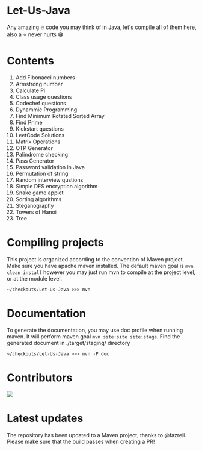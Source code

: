 # Let-Us-Java
Any amazing :fire: code you may think of in Java, let's compile all of them here, also a :star: never hurts :grin:


# Contents
1. Add Fibonacci numbers
2. Armstrong number
3. Calculate Pi
4. Class usage questions
5. Codechef questions
6. Dynammic Programming
7. Find Minimum Rotated Sorted Array
8. Find Prime
9. Kickstart questions
10. LeetCode Solutions
11. Matrix Operations
12. OTP Generator
13. Palindrome checking
14. Pass Generator
15. Password validation in Java
16. Permutation of string
17. Random interview qustions
18. Simple DES encryption algorithm
19. Snake game applet
20. Sorting algorithms
21. Steganography
22. Towers of Hanoi
23. Tree

# Compiling projects
This project is organized according to the convention of Maven project.
Make sure you have apache maven installed.
The default maven goal is `mvn clean install` however you may just run mvn to compile at the project level, or at the module level.

```shell
~/checkouts/Let-Us-Java >>> mvn
```

# Documentation
To generate the documentation, you may use doc profile when running maven. It will perform maven goal `mvn site:site site:stage`. Find the generated document in ./target/staging/ directory

```shell
~/checkouts/Let-Us-Java >>> mvn -P doc
```

# Contributors
[![](https://sourcerer.io/fame/Pradyuman7/CodeNerve/Let-Us-Java/images/0)](https://sourcerer.io/fame/Pradyuman7/CodeNerve/Let-Us-Java/links/0)

# Latest updates
The repository has been updated to a Maven project, thanks to @fazreil. Please make sure that the build passes when creating a PR!
